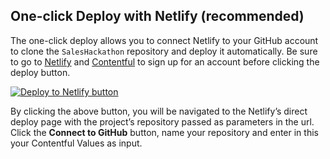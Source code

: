 ## One-click Deploy with Netlify (recommended)

The one-click deploy allows you to connect Netlify to your GitHub account to clone the `SalesHackathon` repository and deploy it automatically. Be sure to go to [Netlify](https://app.netlify.com/signup) and [Contentful](https://www.contentful.com/sign-up/) to sign up for an account before clicking the deploy button.

[![Deploy to Netlify button](https://www.netlify.com/img/deploy/button.svg)](https://app.netlify.com/start/deploy?repository=https://github.com/Netlify-Moneytronic/SalesHackathon)

By clicking the above button, you will be navigated to the Netlify’s direct deploy page with the project’s repository passed as parameters in the url. Click the **Connect to GitHub** button, name your repository and enter in this your Contentful Values as input.
